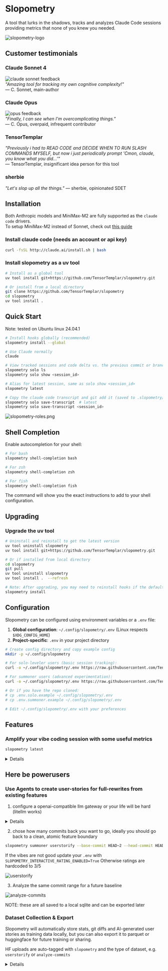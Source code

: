 # Slopometry

A tool that lurks in the shadows, tracks and analyzes Claude Code sessions providing metrics that none of you knew you needed.

![slopometry-logo](assets/slopometry-logo.jpg)  


## Customer testimonials

### Claude Sonnet 4
![claude sonnet feedback](assets/sonnet.png)  
*"Amazing tool for tracking my own cognitive complexity!"*  
— C. Sonnet, main-author

### Claude Opus  
![opus feedback](assets/opus.png)  
*"Finally, I can see when I'm overcomplicating things."*  
— C. Opus, overpaid, infrequent contributor

### TensorTemplar
*"Previously i had to READ CODE and DECIDE WHEN TO RUN SLASH COMMANDS MYSELF, but now i just periodically prompt 'Cmon, claude, you know what you did...'"*  
— TensorTemplar, insignificant idea person for this tool

### sherbie
*"Let's slop up all the things."*
— sherbie, opinionated SDET

## Installation

Both Anthropic models and MiniMax-M2 are fully supported as the `claude code` drivers.  
To setup MiniMax-M2 instead of Sonnet, check out [this guide](https://platform.minimax.io/docs/guides/text-ai-coding-tools)

### Install claude code (needs an account or api key)

```bash
curl -fsSL http://claude.ai/install.sh | bash
```

### Install slopometry as a uv tool

```bash
# Install as a global tool
uv tool install git+https://github.com/TensorTemplar/slopometry.git

# Or install from a local directory
git clone https://github.com/TensorTemplar/slopometry
cd slopometry
uv tool install .
```

## Quick Start

Note: tested on Ubuntu linux 24.04.1

```bash
# Install hooks globally (recommended)
slopometry install --global

# Use Claude normally
claude

# View tracked sessions and code delta vs. the previous commit or branch parent
slopometry solo ls
slopometry solo show <session_id>

# Alias for latest session, same as solo show <session_id>
slopometry latest

# Copy the claude code transcript and git add it (saved to .slopometry/ directory in the session's project)
slopometry solo save-transcript  # latest
slopometry solo save-transcript <session_id>
```

![slopometry-roles.png](assets/slopometry-roles.png)  

## Shell Completion

Enable autocompletion for your shell:

```bash
# For bash
slopometry shell-completion bash

# For zsh  
slopometry shell-completion zsh

# For fish
slopometry shell-completion fish
```

The command will show you the exact instructions to add to your shell configuration.


## Upgrading

### Upgrade the uv tool

```bash
# Uninstall and reinstall to get the latest version
uv tool uninstall slopometry
uv tool install git+https://github.com/TensorTemplar/slopometry.git

# Or if installed from local directory
cd slopometry
git pull
uv tool uninstall slopometry
uv tool install .  --refresh

# Note: After upgrading, you may need to reinstall hooks if the default config changed
slopometry install
```

## Configuration

Slopometry can be configured using environment variables or a `.env` file:

1. **Global configuration**: `~/.config/slopometry/.env` (Linux respects `$XDG_CONFIG_HOME`)
2. **Project-specific**: `.env` in your project directory

```bash
# Create config directory and copy example config
mkdir -p ~/.config/slopometry

# For solo-leveler users (basic session tracking):
curl -o ~/.config/slopometry/.env https://raw.githubusercontent.com/TensorTemplar/slopometry/main/.env.solo.example

# For summoner users (advanced experimentation):
curl -o ~/.config/slopometry/.env https://raw.githubusercontent.com/TensorTemplar/slopometry/main/.env.summoner.example

# Or if you have the repo cloned:
# cp .env.solo.example ~/.config/slopometry/.env
# cp .env.summoner.example ~/.config/slopometry/.env

# Edit ~/.config/slopometry/.env with your preferences
```

## Features

### Amplify your vibe coding session with some useful metrics

```bash
slopometry latest
```
<details>
Will show some metrics since the session start of the newest `claude code` session

![session statistics](assets/session-stat.png)  

![complexity metrics (CC)](assets/cc.png)  

![plan evolution](assets/plan-evolution.png)  

</details>

## Here be powerusers

### Use Agents to create user-stories for full-rewrites from existing features

1. configure a openai-compatible llm gateway or your life will be hard (litellm works)

<details>
set llm values in .env

```bash
SLOPOMETRY_USER_STORY_AGENTS=["o3", "claude-opus-4", "gemini-2.5-pro"]
SLOPOMETRY_LLM_PROXY_URL=http://proxy-url
SLOPOMETRY_LLM_PROXY_API_KEY=sk-whatever
```
</details>

2. chose how many commits back you want to go, ideally you should go back to a clean, atomic feature boundary

```bash
slopometry summoner userstorify --base-commit HEAD~2 --head-commit HEAD
```

If the vibes are not good update your `.env` with `SLOPOMETRY_INTERACTIVE_RATING_ENABLED=True`
Otherwise ratings are hardcoded to 3/5

![userstorify](assets/userstorify.png)

3. Analyze the same commit range for a future baseline

![analyze-commits](assets/analyze-commits.png)

NOTE: these are all saved to a local sqlite and can be exported later

### Dataset Collection & Export

Slopometry will automatically store stats, git diffs and AI-generated user stories as training data locally,
but you can also export it to parquet or huggingface for future training or sharing.

HF uploads are auto-tagged with `slopometry` and the type of dataset, e.g. `userstorify` or `analyze-commits`

<details>
```bash
# Generate user stories using multiple AI models (o3, claude-opus-4, gemini-2.5-pro) - requires extra settings
slopometry summoner userstorify --base-commit HEAD~5 --head-commit HEAD

# View collected data
slopometry summoner dataset-stats
slopometry summoner dataset-entries --limit 10

# Export to Parquet format
slopometry summoner dataset-export --output my_dataset.parquet

# Export and upload to Hugging Face
slopometry summoner dataset-export --upload-to-hf --hf-repo username/dataset-name
```

**Configuration for dataset features:**
- `SLOPOMETRY_INTERACTIVE_RATING_ENABLED=true` - Enable human rating of generated user stories
- `SLOPOMETRY_HF_TOKEN=your_token` - Hugging Face API token for uploads
- `SLOPOMETRY_HF_DEFAULT_REPO=username/repo-name` - Default HF repository
- `SLOPOMETRY_LLM_PROXY_URL=http://localhost:8000` - LLM gateway URL
- `SLOPOMETRY_LLM_PROXY_API_KEY=your_key` - LLM gateway API key

</details>

### Development Installation

```bash
git clone https://github.com/TensorTemplar/slopometry
cd slopometry
uv sync --extra dev
```

### Installation Management
- `slopometry install [--global|--local]` - Install tracking hooks
- `slopometry uninstall [--global|--local]` - Remove tracking hooks
- `slopometry status` - Check installation status

### Session Analysis  
- `slopometry solo ls [--limit N]` - List recent sessions
- `slopometry solo show <session-id>` - Show detailed session statistics
- `slopometry latest` - Show latest session statistics
- `slopometry solo save-transcript [session-id]` - Save Claude Code transcript to .slopometry/ directory and git add it (defaults to latest session)
- `slopometry solo migrations` - Show database migration status

### Dataset Generation & Export
- `slopometry summoner userstorify [--base-commit] [--head-commit]` - Generate user stories using multiple AI models
- `slopometry summoner dataset-entries [--limit N]` - View recent dataset entries
- `slopometry summoner dataset-stats` - Show dataset statistics
- `slopometry summoner dataset-export [--output] [--upload-to-hf] [--hf-repo]` - Export to Parquet and optionally upload to Hugging Face

### Experiment & Analysis
- `slopometry summoner analyze-commits [--base-commit] [--head-commit]` - Analyze complexity evolution
- `slopometry summoner run-experiments [--commits N] [--max-workers N]` - Run parallel experiments
- `slopometry summoner list-features [--limit N]` - List detected feature boundaries from merge commits

### Complexity Analysis Configuration
Configure complexity analysis via environment variables:
- `SLOPOMETRY_ENABLE_COMPLEXITY_ANALYSIS=true` - Collect complexity metrics (default: `true`)
- `SLOPOMETRY_ENABLE_COMPLEXITY_FEEDBACK=false` - Provide feedback to Claude (default: `false`)

Recommended: Keep analysis enabled for data collection, disable feedback for uninterrupted workflow.


Customize via `.env` file or environment variables:

- `SLOPOMETRY_DATABASE_PATH`: Custom database location (optional)
  - Default locations:
    - Linux: `~/.local/share/slopometry/slopometry.db` (or `$XDG_DATA_HOME/slopometry/slopometry.db` if set)
    - macOS: `~/Library/Application Support/slopometry/slopometry.db`
    - Windows: `%LOCALAPPDATA%\slopometry\slopometry.db`
- `SLOPOMETRY_PYTHON_EXECUTABLE`: Python command for hooks (default: uses uv tool's python)
- `SLOPOMETRY_SESSION_ID_PREFIX`: Custom session ID prefix
- `SLOPOMETRY_ENABLE_COMPLEXITY_ANALYSIS`: Collect complexity metrics (default: `true`)
- `SLOPOMETRY_ENABLE_COMPLEXITY_FEEDBACK`: Provide feedback to Claude (default: `false`)

## Architecture

- `models.py`: Pydantic models for events and statistics
- `database.py`: SQLite storage with session management
- `hook_handler.py`: Script invoked by Claude Code for each hook event
- `cli.py`: Click-based CLI interface with install/uninstall commands
- `settings.py`: Configuration management with uv compatibility

## Roadmap

[x] - Actually make a package so people can install this   
[ ] - Add hindsight-justified user stories with acceptance criteria based off of future commits  
[x] - Add plan evolution log based on claude's todo shenenigans   
[ ] - Use [NFP-CLI](https://tensortemplar.substack.com/p/humans-are-no-longer-embodied-amortization) (TM) training objective over plans with complexity metrics informing a process reward, while doing huge subtree rollouts just to win an argument on the internet  
[ ] - Add LLM-as-judge feedback over style guide as policy  
[ ] - Not go bankrupt from having to maintain open source in my free time, no wait...
